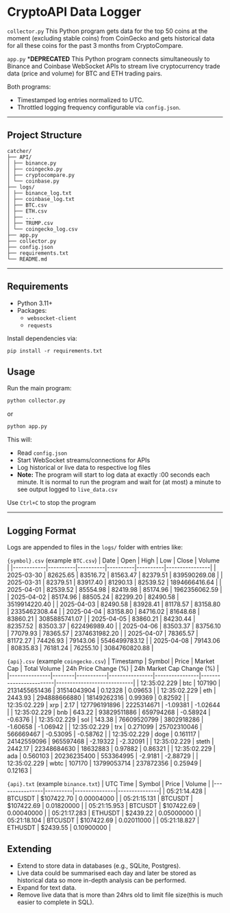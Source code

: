 # CryptoAPI Data Logger
```collector.py```
This Python program gets data for the top 50 coins at the moment (excluding stable coins) from CoinGecko and gets historical data for all these coins for the past 3 months from CryptoCompare.

```app.py```
***DEPRECATED** This Python program connects simultaneously to Binance and Coinbase WebSocket APIs to stream live cryptocurrency trade data (price and volume) for BTC and ETH trading pairs. 


Both programs:
- Timestamped log entries normalized to UTC.
- Throttled logging frequency configurable via `config.json`.

---

## Project Structure
```
catcher/
├── API/
│ ├── binance.py
│ ├── coingecko.py
│ ├── cryptocompare.py
│ └── coinbase.py
├── logs/
│ ├── binance_log.txt
│ ├── coinbase_log.txt
│ ├── BTC.csv
│ ├── ETH.csv
│ ├── ...
│ ├── TRUMP.csv
│ └── coingecko_log.csv
├── app.py
├── collector.py
├── config.json
├── requirements.txt
└── README.md
```
---
## Requirements
- Python 3.11+
- Packages:
	- `websocket-client`
	- `requests`

Install dependencies via:
```
pip install -r requirements.txt
```

## Usage
Run the main program:
```bash
python collector.py
```
or
```bash
python app.py
```
This will:
- Read `config.json`
- Start WebSocket streams/connections for APIs
- Log historical or live data to respective log files
- **Note:** The program will start to log data at exactly :00 seconds each minute. It is normal to run the program and wait for (at most) a minute to see output logged to ``live_data.csv``

Use `Ctrl+C` to stop the program

---
## Logging Format
Logs are appended to files in the `logs/` folder with entries like:

``
{symbol}.csv
`` (example ``BTC.csv``)
| Date       | Open     | High     | Low      | Close    | Volume         |
|------------|----------|----------|----------|----------|----------------|
| 2025-03-30 | 82625.65 | 83516.72 | 81563.47 | 82379.51 | 839590269.08   |
| 2025-03-31 | 82379.51 | 83917.40 | 81290.13 | 82539.52 | 1894666416.64  |
| 2025-04-01 | 82539.52 | 85554.98 | 82419.98 | 85174.96 | 1962356062.59  |
| 2025-04-02 | 85174.96 | 88505.24 | 82299.20 | 82490.58 | 3519914220.40  |
| 2025-04-03 | 82490.58 | 83928.41 | 81178.57 | 83158.80 | 2335462308.44  |
| 2025-04-04 | 83158.80 | 84716.02 | 81648.68 | 83860.21 | 3085885741.07  |
| 2025-04-05 | 83860.21 | 84230.44 | 82357.52 | 83503.37 | 622496989.40   |
| 2025-04-06 | 83503.37 | 83756.10 | 77079.93 | 78365.57 | 2374631982.20  |
| 2025-04-07 | 78365.57 | 81172.27 | 74426.93 | 79143.06 | 5546499783.12  |
| 2025-04-08 | 79143.06 | 80835.83 | 76181.24 | 76255.10 | 3084760820.88  |

``
{api}.csv
`` (example ``coingecko.csv``)
| Timestamp     | Symbol | Price     | Market Cap     | Total Volume   | 24h Price Change (%) | 24h Market Cap Change (%) |
|---------------|--------|-----------|----------------|----------------|------------------------|----------------------------|
| 12:35:02.229  | btc    | 107190    | 2131455651436  | 31514043904    | 0.12328                | 0.09653                    |
| 12:35:02.229  | eth    | 2443.93   | 294888666880   | 18149262316    | 0.99369                | 0.82592                    |
| 12:35:02.229  | xrp    | 2.17      | 127796191896   | 2225314671     | -1.09381               | -1.02644                   |
| 12:35:02.229  | bnb    | 643.22    | 93829511886    | 659794268      | -0.58924               | -0.6376                    |
| 12:35:02.229  | sol    | 143.38    | 76609520799    | 3802918286     | -1.60658               | -1.06942                   |
| 12:35:02.229  | trx    | 0.271099  | 25702310046    | 566669467      | -0.53095               | -0.58762                   |
| 12:35:02.229  | doge   | 0.161117  | 24142559096    | 965597468      | -2.19322               | -2.32091                   |
| 12:35:02.229  | steth  | 2442.17   | 22348684630    | 18632883       | 0.97882                | 0.86321                    |
| 12:35:02.229  | ada    | 0.560103  | 20236235400    | 553364995      | -2.9181                | -2.88729                   |
| 12:35:02.229  | wbtc   | 107170    | 13799053714    | 237872356      | 0.25949                | 0.12163                    |

``
{api}.txt
`` (example ``binance.txt``)
| UTC Time       | Symbol   | Price         | Volume        |
|----------------|----------|---------------|---------------|
| 05:21:14.428   | BTCUSDT  | $107422.70    | 0.00004000    |
| 05:21:15.131   | BTCUSDT  | $107422.69    | 0.01820000    |
| 05:21:15.953   | BTCUSDT  | $107422.69    | 0.00040000    |
| 05:21:17.283   | ETHUSDT  | $2439.22      | 0.05000000    |
| 05:21:18.104   | BTCUSDT  | $107422.69    | 0.02011000    |
| 05:21:18.827   | ETHUSDT  | $2439.55      | 0.10900000    |

## Extending
- Extend to store data in databases (e.g., SQLite, Postgres).
- Live data could be summarised each day and later be stored as historical data so more in-depth analysis can be performed.
- Expand for text data.
- Remove live data that is more than 24hrs old to limit file size(this is much easier to complete in SQL).

